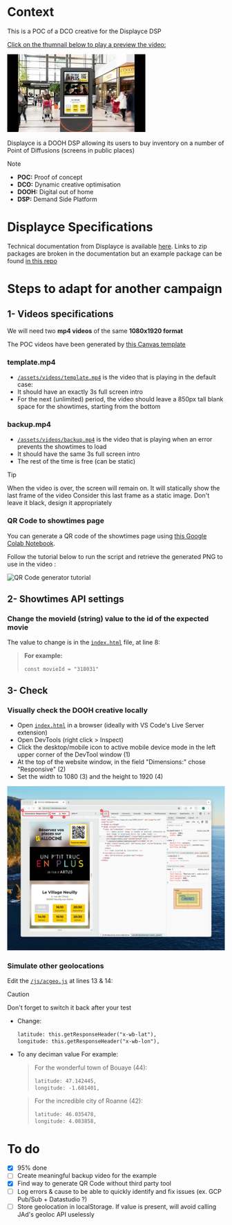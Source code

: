 # Context

This is a POC of a DCO creative for the Displayce DSP

<ins>Click on the thumnail below to play a preview the video:</ins>

[![Click to play a preview the video](/sources/thumbnail.webp)](https://youtu.be/6hZJUEpEAQs)

Displayce is a DOOH DSP allowing its users to buy inventory on a number of Point of Diffusions (screens in public places)

> [!NOTE]
> - **POC:** Proof of concept
> - **DCO:** Dynamic creative optimisation
> - **DOOH:** Digital out of home
> - **DSP:** Demand Side Platform

# Displayce Specifications

Technical documentation from Displayce is available [here](https://helpdesk.displayce.com/fr/knowledge/cat%C3%A9gories/guide-de-la-dco-avec-displayce).
Links to zip packages are broken in the documentation but an example package can be found [in this repo](sources/6409d1f2c56d7.zip)

# Steps to adapt for another campaign

## 1- Videos specifications

We will need two **mp4 videos** of the same **1080x1920 format**

The POC videos have been generated by [this Canvas template ](https://www.canva.com/design/DAGFkuJSILk/T3Vy7QhPYdkcjv8gOfXgig)

### template.mp4

- [`/assets/videos/template.mp4`](/assets/videos/template.mp4) is the video that is playing in the default case:
- It should have an exactly 3s full screen intro
- For the next (unlimited) period, the video should leave a 850px tall blank space for the showtimes, starting from the bottom

### backup.mp4

- [`/assets/videos/backup.mp4`](/assets/videos/backup.mp4) is the video that is playing when an error prevents the showtimes to load
- It should have the same 3s full screen intro
- The rest of the time is free (can be static)

> [!TIP]
> When the video is over, the screen will remain on. 
> It will statically show the last frame of the video
> Consider this last frame as a static image. 
> Don't leave it black, design it appropriately

### QR Code to showtimes page

You can generate a QR code of the showtimes page using [this Google Colab Notebook](https://colab.research.google.com/drive/1DSV1140blaEkKR2OIF6HtXryXlCajZsh).

Follow the tutorial below to run the script and retrieve the generated PNG to use in the video :

<img alt="QR Code generator tutorial" src="/sources/QR Code generation.gif">

## 2- Showtimes API settings

### Change the movieId (string) value to the id of the expected movie

The value to change is in the [`ìndex.html`](ìndex.html#L8) file, at line 8:

  > **For example:**
  > ```
  > const movieId = "318031"
  > ```

## 3- Check

### Visually check the DOOH creative locally

  - Open [`index.html`](index.html) in a browser (ideally with VS Code's Live Server extension)
  - Open DevTools (right click > Inspect)
  - Click the desktop/mobile icon to active mobile device mode in the left upper corner of the DevTool window (1)
  - At the top of the website window, in the field "Dimensions:" chose "Responsive" (2)
  - Set the width to 1080 (3) and the height to 1920 (4)

<img alt="QR Code generator tutorial" src="/sources/preview.png">

### Simulate other geolocations

Edit the [`/js/acgeo.js`](/js/acgeo.js#L13-L14) at lines 13 & 14:

> [!CAUTION]
> Don't forget to switch it back after your test

  - Change:
    ```
    latitude: this.getResponseHeader("x-wb-lat"),
    longitude: this.getResponseHeader("x-wb-lon"),
    ```
  - To any deciman value
    For example:
    > For the wonderful town of Bouaye (44):
    > ```
    > latitude: 47.142445,
    > longitude: -1.681401,
    > ```

    > For the incredible city of Roanne (42):
    > ```
    > latitude: 46.035478,
    > longitude: 4.083858,
    > ```

# To do 

- [x] 95% done
- [ ] Create meaningful backup video for the example
- [x] Find way to generate QR Code without third party tool
- [ ] Log errors & cause to be able to quickly identify and fix issues (ex. GCP Pub/Sub + Datastudio ?)
- [ ] Store geolocation in localStorage. If value is present, will avoid calling JAd's geoloc API uselessly